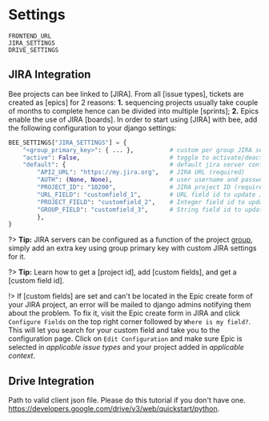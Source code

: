 # Settings

    FRONTEND_URL
    JIRA_SETTINGS
    DRIVE_SETTINGS

## JIRA Integration

Bee projects can bee linked to [JIRA]. From all [issue types], tickets are created as [epics] for 2 reasons: **1.** sequencing projects usually take couple of months to complete hence can be divided into multiple [sprints]; **2.** Epics enable the use of JIRA [boards]. In order to start using [JIRA] with bee, add the following configuration to your django settings:

```python
BEE_SETTINGS["JIRA_SETTINGS"] = {
    "<group_primary_key>": { ... },          # custom per group JIRA server configuration, see `default`
    "active": False,                         # toggle to activate/deactivate the integration
    "default": {                             # default jira server config (required)
        "API2_URL": "https://my.jira.org",   # JIRA URL (required)
        "AUTH": (None, None),                # user username and password (required; don't include this in git!)
        "PROJECT_ID": "10200",               # JIRA project ID (required)
        "URL_FIELD": "customfield_1",        # URL field id to update JIRA with bee's project URL
        "PROJECT_FIELD": "customfield_2",    # Integer field id to update JIRA with bee's project primary key
        "GROUP_FIELD": "customfield_3",      # String field id to update JIRA with bee's project group name
        },
}
```

?> **Tip:** JIRA servers can be configured as a function of the project [group](#groups), simply add an extra key using group primary key with custom JIRA settings for it.

?> **Tip:** Learn how to get a [project id], add [custom fields], and get a [custom field id].

!> If [custom fields] are set and can't be located in the Epic create form of your JIRA project, an error will be mailed to django admins notifying them about the problem. To fix it, visit the Epic create form in JIRA and click `Configure Fields` on the top right corner followed by `Where is my field?`. This will let you search for your custom field and take you to the configuration page. Click on `Edit Configuration` and make sure Epic is selected in *applicable issue types* and your project added in *applicable context*.

## Drive Integration

Path to valid client json file.
Please do this tutorial if you don't have one.
https://developers.google.com/drive/v3/web/quickstart/python.
